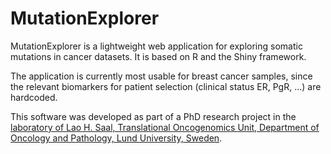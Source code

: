 # MutationExplorer

MutationExplorer is a lightweight web application for exploring somatic mutations in cancer datasets.  It is based on R and the Shiny framework.

The application is currently most usable for breast cancer samples, since the relevant biomarkers for patient selection (clinical status ER, PgR, ...) are hardcoded.

This software was developed as part of a PhD research project in the
[laboratory of Lao H. Saal, Translational Oncogenomics Unit, Department of Oncology and Pathology, Lund University, Sweden](https://www.med.lu.se/saalgroup).

